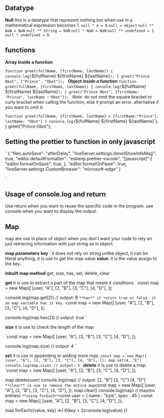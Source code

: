 ## Datatype
**Null** this is a datatype that represent nothing but when use in a mathematical expression becomes 1.
`null * 4 = 0`
`null = object`
`null ** NaN = NaN`
`null ** String = NaN`
`null * NaN = NaN`
`null ** undefined = 1`
`null * undefined = 0`

## functions
**Array inside a function** 

`function greet(fullName, [firstName, lastName]) {
    console.log(`${fullName} ${firstName} ${lastName}`);
}
greet("Prince Obot", ["Prince", "Obot"]);
`
**Object inside a function**
`function greet(fullName, {firstName, lastName}) {
    console.log(`${fullName} ${firstName} ${lastName}`);
}
greet("Prince Obot", {firstName: "Prince", lastName :"Obot"});
`
*Note*: do not omit the square bracket or curly bracket when calling the function, else it prompt an error. alternative if you want to omit it.

`function greet(fullName, {firstName, lastName} = {firstName:"Prince"}, lastName: "Obot") {
    console.log(`${fullName} ${firstName} ${lastName}`);
}
greet("Prince Obot");

## Setting the prettier to function in only javascript
`
{
  "files.autoSave": "afterDelay",
  "liveServer.settings.donotShowInfoMsg": true,
  "editor.defaultFormatter": "esbenp.prettier-vscode",
  "[javascript]":{
    "editor.formatOnSave": true,
  },
  "editor.formatOnPaste": true,
  "liveServer.settings.CustomBrowser": "microsoft-edge"
}

`

## Usage of console.log and return
Use return when you want to reuse the specific code in the program.
use console when you want to display the output.

## Map
map are use in place of object when you don't want your code to rely on just retrieving information with just string as in object.

**map parameters**
**key** : it does not rely on string unlike object, it can be literal anything, it is use to get the map value
**value**: it is the value assign to the key.

**inbuilt map method**
get, size, has, set, delete, clear

**get** it is use to extract a part of the map that meets it conditions
`
const map = new Map([
  [user, "A"],
  [2, "B"],
  [3, "C"],
  [4, "D"],
]);

console.log(map.get(2)) // output: B
`
**has** it return true or false. it an map variable has it key.
`
const map = new Map([
  [user, "A"],
  [2, "B"],
  [3, "C"],
  [4, "D"],
]);

console.log(map.has(2)) // output: true
`

**size** it is use to check the length of the map

`const map = new Map([
  [user, "A"],
  [2, "B"],
  [3, "C"],
  [4, "D"],
]);

console.log(map.size) // output: 4
`

**set** it is use in appending or adding more map.
`const map = new Map([
  [user, "A"],
  [2, "B"],
  [3, "C"],
  [4, "D"],
]);
map.set(4, "E")
console.log(map.size) // output: 5
`
**delete** it is use to delete a map.
`const map = new Map([
  [user, "A"],
  [2, "B"],
  [3, "C"],
  [4, "D"],
]);

map.delete(user)
console.log(map) // output: 
[2, "B"]
[3, "C"]
[4, "D"]
`
**clear** is use to remove the entire map
`const map = new Map([
  [user, "A"],
  [2, "B"],
  [3, "C"],
  [4, "D"],
]);
map.clear()
console.log(map) // map(no entries)
`
**using forEach**
`const user = {
    name : "kyle",
    spec : 45
}
const map = new Map([
  [user, "A"],
  [2, "B"],
  [3, "C"],
  [4, "D"],
]);

map.forEach((value, key) =>{
    if(key > 2)console.log(value)
})`

